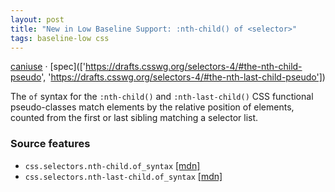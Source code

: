 ```yaml
---
layout: post
title: "New in Low Baseline Support: :nth-child() of <selector>"
tags: baseline-low css
---
```


[caniuse](https://caniuse.com/?search=nth-child-of) · [spec](['https://drafts.csswg.org/selectors-4/#the-nth-child-pseudo', 'https://drafts.csswg.org/selectors-4/#the-nth-last-child-pseudo'])

The `of` syntax for the `:nth-child()` and `:nth-last-child()` CSS functional pseudo-classes match elements by the relative position of elements, counted from the first or last sibling matching a selector list.

### Source features

- ``css.selectors.nth-child.of_syntax`` [[mdn]](https://developer.mozilla.org/en-US/search?q=css.selectors.nth-child.of_syntax)
- ``css.selectors.nth-last-child.of_syntax`` [[mdn]](https://developer.mozilla.org/en-US/search?q=css.selectors.nth-last-child.of_syntax)

